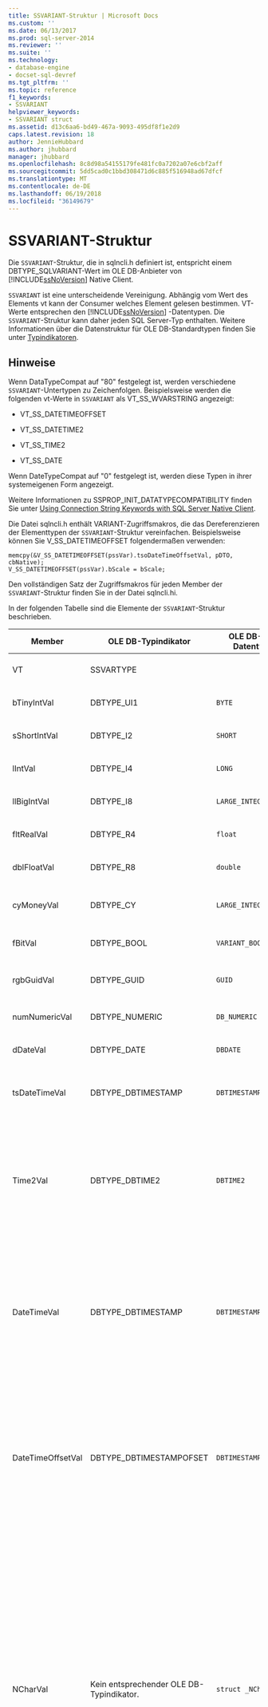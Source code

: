 ```yaml
---
title: SSVARIANT-Struktur | Microsoft Docs
ms.custom: ''
ms.date: 06/13/2017
ms.prod: sql-server-2014
ms.reviewer: ''
ms.suite: ''
ms.technology:
- database-engine
- docset-sql-devref
ms.tgt_pltfrm: ''
ms.topic: reference
f1_keywords:
- SSVARIANT
helpviewer_keywords:
- SSVARIANT struct
ms.assetid: d13c6aa6-bd49-467a-9093-495df8f1e2d9
caps.latest.revision: 18
author: JennieHubbard
ms.author: jhubbard
manager: jhubbard
ms.openlocfilehash: 8c8d98a54155179fe481fc0a7202a07e6cbf2aff
ms.sourcegitcommit: 5dd5cad0c1bbd308471d6c885f516948ad67dfcf
ms.translationtype: MT
ms.contentlocale: de-DE
ms.lasthandoff: 06/19/2018
ms.locfileid: "36149679"
---
```

# <a name="ssvariant-structure"></a>SSVARIANT-Struktur
  Die `SSVARIANT`-Struktur, die in sqlncli.h definiert ist, entspricht einem DBTYPE_SQLVARIANT-Wert im OLE DB-Anbieter von [!INCLUDE[ssNoVersion](../../includes/ssnoversion-md.md)] Native Client.  
  
 `SSVARIANT` ist eine unterscheidende Vereinigung. Abhängig vom Wert des Elements vt kann der Consumer welches Element gelesen bestimmen. VT-Werte entsprechen den [!INCLUDE[ssNoVersion](../../includes/ssnoversion-md.md)] -Datentypen. Die `SSVARIANT`-Struktur kann daher jeden SQL Server-Typ enthalten. Weitere Informationen über die Datenstruktur für OLE DB-Standardtypen finden Sie unter [Typindikatoren](http://go.microsoft.com/fwlink/?LinkId=122171).  
  
## <a name="remarks"></a>Hinweise  
 Wenn DataTypeCompat auf "80" festgelegt ist, werden verschiedene `SSVARIANT`-Untertypen zu Zeichenfolgen. Beispielsweise werden die folgenden vt-Werte in `SSVARIANT` als VT_SS_WVARSTRING angezeigt:  
  
-   VT_SS_DATETIMEOFFSET  
  
-   VT_SS_DATETIME2  
  
-   VT_SS_TIME2  
  
-   VT_SS_DATE  
  
 Wenn DateTypeCompat auf "0" festgelegt ist, werden diese Typen in ihrer systemeigenen Form angezeigt.  
  
 Weitere Informationen zu SSPROP_INIT_DATATYPECOMPATIBILITY finden Sie unter [Using Connection String Keywords with SQL Server Native Client](../native-client/applications/using-connection-string-keywords-with-sql-server-native-client.md).  
  
 Die Datei sqlncli.h enthält VARIANT-Zugriffsmakros, die das Dereferenzieren der Elementtypen der `SSVARIANT`-Struktur vereinfachen. Beispielsweise können Sie V_SS_DATETIMEOFFSET folgendermaßen verwenden:  
  
```  
memcpy(&V_SS_DATETIMEOFFSET(pssVar).tsoDateTimeOffsetVal, pDTO, cbNative);  
V_SS_DATETIMEOFFSET(pssVar).bScale = bScale;  
```  
  
 Den vollständigen Satz der Zugriffsmakros für jeden Member der `SSVARIANT`-Struktur finden Sie in der Datei sqlncli.hi.  
  
 In der folgenden Tabelle sind die Elemente der `SSVARIANT`-Struktur beschrieben.  
  
|Member|OLE DB-Typindikator|OLE DB-C-Datentyp|vt-Wert|Kommentare|  
|------------|---------------------------|------------------------|--------------|--------------|  
|VT|SSVARTYPE|||Gibt den Typ des Werts in der `SSVARIANT` Struktur.|  
|bTinyIntVal|DBTYPE_UI1|`BYTE`|`VT_SS_UI1`|Unterstützt die `tinyint` [!INCLUDE[ssNoVersion](../../includes/ssnoversion-md.md)] -Datentyp.|  
|sShortIntVal|DBTYPE_I2|`SHORT`|`VT_SS_I2`|Unterstützt die `smallint` [!INCLUDE[ssNoVersion](../../includes/ssnoversion-md.md)] -Datentyp.|  
|lIntVal|DBTYPE_I4|`LONG`|`VT_SS_I4`|Unterstützt die `int` [!INCLUDE[ssNoVersion](../../includes/ssnoversion-md.md)] -Datentyp.|  
|llBigIntVal|DBTYPE_I8|`LARGE_INTEGER`|`VT_SS_I8`|Unterstützt die `bigint` [!INCLUDE[ssNoVersion](../../includes/ssnoversion-md.md)] -Datentyp.|  
|fltRealVal|DBTYPE_R4|`float`|`VT_SS_R4`|Unterstützt die `real` [!INCLUDE[ssNoVersion](../../includes/ssnoversion-md.md)] -Datentyp.|  
|dblFloatVal|DBTYPE_R8|`double`|`VT_SS_R8`|Unterstützt die `float` [!INCLUDE[ssNoVersion](../../includes/ssnoversion-md.md)] -Datentyp.|  
|cyMoneyVal|DBTYPE_CY|`LARGE_INTEGER`|**VT_SS_MONEY VT_SS_SMALLMONEY**|Unterstützt die `money` und **Smallmoney** [!INCLUDE[ssNoVersion](../../includes/ssnoversion-md.md)] Datentypen.|  
|fBitVal|DBTYPE_BOOL|`VARIANT_BOOL`|`VT_SS_BIT`|Unterstützt die `bit` [!INCLUDE[ssNoVersion](../../includes/ssnoversion-md.md)] -Datentyp.|  
|rgbGuidVal|DBTYPE_GUID|`GUID`|`VT_SS_GUID`|Unterstützt die `uniqueidentifier` [!INCLUDE[ssNoVersion](../../includes/ssnoversion-md.md)] -Datentyp.|  
|numNumericVal|DBTYPE_NUMERIC|`DB_NUMERIC`|`VT_SS_NUMERIC`|Unterstützt die `numeric` [!INCLUDE[ssNoVersion](../../includes/ssnoversion-md.md)] -Datentyp.|  
|dDateVal|DBTYPE_DATE|`DBDATE`|`VT_SS_DATE`|Unterstützt die `date` [!INCLUDE[ssNoVersion](../../includes/ssnoversion-md.md)] -Datentyp.|  
|tsDateTimeVal|DBTYPE_DBTIMESTAMP|`DBTIMESTAMP`|`VT_SS_SMALLDATETIME VT_SS_DATETIME VT_SS_DATETIME2`|Unterstützt die `smalldatetime`, `datetime`, und `datetime2` [!INCLUDE[ssNoVersion](../../includes/ssnoversion-md.md)] Datentypen.|  
|Time2Val|DBTYPE_DBTIME2|`DBTIME2`|`VT_SS_TIME2`|Unterstützt die `time` [!INCLUDE[ssNoVersion](../../includes/ssnoversion-md.md)] -Datentyp.<br /><br /> Beinhaltet die folgenden Member:<br /><br /> *tTime2Val* (`DBTIME2`)<br /><br /> *bScale* (`BYTE`) gibt den Maßstab für *tTime2Val* Wert.|  
|DateTimeVal|DBTYPE_DBTIMESTAMP|`DBTIMESTAMP`|`VT_SS_DATETIME2`|Unterstützt die `datetime2` [!INCLUDE[ssNoVersion](../../includes/ssnoversion-md.md)] -Datentyp.<br /><br /> Beinhaltet die folgenden Member:<br /><br /> *TsDataTimeVal* (DBTIMESTAMP)<br /><br /> *bScale* (`BYTE`) gibt den Maßstab für *TsDataTimeVal* Wert.|  
|DateTimeOffsetVal|DBTYPE_DBTIMESTAMPOFSET|`DBTIMESTAMPOFFSET`|`VT_SS_DATETIMEOFFSET`|Unterstützt die `datetimeoffset` [!INCLUDE[ssNoVersion](../../includes/ssnoversion-md.md)] -Datentyp.<br /><br /> Beinhaltet die folgenden Member:<br /><br /> *TsoDateTimeOffsetVal* (`DBTIMESTAMPOFFSET`)<br /><br /> *bScale* (`BYTE`) gibt den Maßstab für *TsoDateTimeOffsetVal* Wert.|  
|NCharVal|Kein entsprechender OLE DB-Typindikator.|`struct _NCharVal`|`VT_SS_WVARSTRING,`<br /><br /> `VT_SS_WSTRING`|Unterstützt die `nchar` und **Nvarchar** [!INCLUDE[ssNoVersion](../../includes/ssnoversion-md.md)] Datentypen.<br /><br /> Beinhaltet die folgenden Member:<br /><br /> *sActualLength* (`SHORT`) gibt an, die tatsächliche Länge der Zeichenfolge an, auf dem *PwchNCharVal* Punkte. Beinhaltet nicht den abschließenden Nullwert.<br /><br /> *sMaxLength* (`SHORT`) gibt die maximale Länge für die Zeichenfolge an, auf die *PwchNCharVal* Punkte.<br /><br /> *PwchNCharVal* (`WCHAR` \*) Zeiger auf die Zeichenfolge.<br /><br /> Nicht verwendete Member: *RgbReserved*, *DwReserved*, und *PwchReserved*.|  
|CharVal|Kein entsprechender OLE DB-Typindikator.|`struct _CharVal`|`VT_SS_STRING,`<br /><br /> `VT_SS_VARSTRING`|Unterstützt die `char` und **Varchar** [!INCLUDE[ssNoVersion](../../includes/ssnoversion-md.md)] Datentypen.<br /><br /> Beinhaltet die folgenden Member:<br /><br /> *sActualLength* (`SHORT`) gibt die tatsächliche Länge der Zeichenfolge an, auf dem *PchCharVal* Punkte. Beinhaltet nicht den abschließenden Nullwert.<br /><br /> *sMaxLength* (`SHORT`) gibt die maximale Länge der Zeichenfolge an, auf dem *PchCharVal* Punkte.<br /><br /> *PchCharVal* (`CHAR` \*) Zeiger auf die Zeichenfolge.<br /><br /> Nicht verwendete Member:<br /><br /> *RgbReserved*, *DwReserved*, und *PwchReserved*.|  
|BinaryVal|Kein entsprechender OLE DB-Typindikator.|`struct _BinaryVal`|`VT_SS_VARBINARY,`<br /><br /> `VT_SS_BINARY`|Unterstützt die `binary` und **Varbinary** [!INCLUDE[ssNoVersion](../../includes/ssnoversion-md.md)] Datentypen.<br /><br /> Beinhaltet die folgenden Member:<br /><br /> *sActualLength* (`SHORT`) gibt die tatsächliche Länge für die Daten auf die *PrgbBinaryVal* Punkte.<br /><br /> *sMaxLength* (`SHORT`) gibt die maximale Länge für die Daten auf die *PrgbBinaryVal* Punkte.<br /><br /> *PrgbBinaryVal* (`BYTE` \*) Zeiger auf die Binärdaten.<br /><br /> Nicht verwendete Member: *DwReserved*.|  
|UnknownType|NICHT VERWENDET|NICHT VERWENDET|NICHT VERWENDET|NICHT VERWENDET|  
|BLOBType|NICHT VERWENDET|NICHT VERWENDET|NICHT VERWENDET|NICHT VERWENDET|  
  
## <a name="see-also"></a>Siehe auch  
 [Datentypen &#40;OLE DB&#41;](data-types-ole-db.md)  
  
  